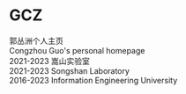 # GCZ
郭丛洲个人主页\
Congzhou Guo's personal homepage\
2021-2023 嵩山实验室\
2021-2023 Songshan Laboratory\
2016-2023 Information Engineering University

